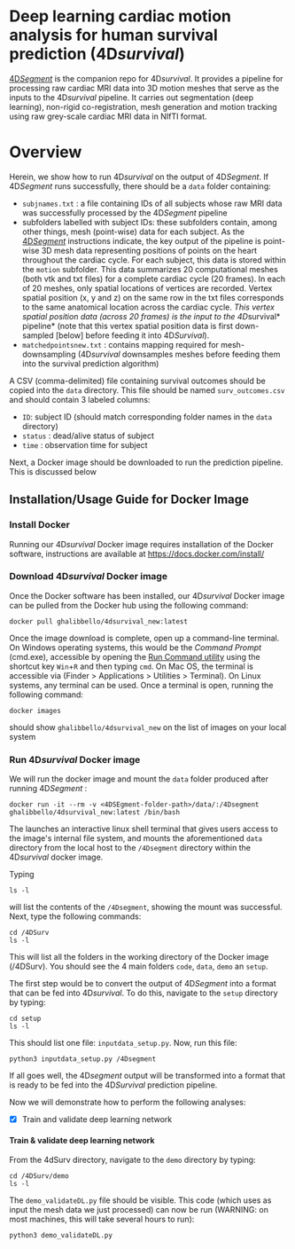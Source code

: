 # Deep learning cardiac motion analysis for human survival prediction (4D*survival*)

[4D*Segment*](https://github.com/UK-Digital-Heart-Project/4Dsegment) is the companion repo for 4D*survival*. It provides a pipeline for processing raw cardiac MRI data into 3D motion meshes that serve as the inputs to the 4D*survival* pipeline. It carries out segmentation (deep learning), non-rigid co-registration, mesh generation and motion tracking using raw grey-scale cardiac MRI data in NIfTI format. 

# Overview
Herein, we show how to run 4D*survival* on the output of 4D*Segment*. If 4D*Segment* runs successfully, there should be a `data` folder containing:
* `subjnames.txt` : a file containing IDs of all subjects whose raw MRI data was successfully processed by the 4D*Segment* pipeline
* subfolders labelled with subject IDs: these subfolders contain, among other things, mesh (point-wise) data for each subject. As the [4D*Segment*](https://github.com/UK-Digital-Heart-Project/4Dsegment) instructions indicate, the key output of the pipeline is point-wise 3D mesh data representing positions of points on the heart throughout the cardiac cycle. For each subject, this data is stored within the `motion` subfolder. This data summarizes 20 computational meshes (both vtk and txt files) for a complete cardiac cycle (20 frames). In each of 20 meshes, only spatial locations of vertices are recorded. Vertex spatial position (x, y and z) on the same row in the txt files corresponds to the same anatomical location across the cardiac cycle. *This vertex spatial position data (across 20 frames) is the input to the 4D*survival* pipeline* (note that this vertex spatial position data is first down-sampled [below] before feeding it into 4D*Survival*).
* `matchedpointsnew.txt` : contains mapping required for mesh-downsampling (4D*survival* downsamples meshes before feeding them into the survival prediction algorithm)

A CSV (comma-delimited) file containing survival outcomes should be copied into the `data` directory. This file should be named `surv_outcomes.csv` and should contain 3 labeled columns: 
* `ID`: subject ID (should match corresponding folder names in the `data` directory)
* `status` : dead/alive status of subject
* `time` : observation time for subject

Next, a Docker image should be downloaded to run the prediction pipeline. This is discussed below

## Installation/Usage Guide for Docker Image

### Install Docker
Running our 4D*survival* Docker image requires installation of the Docker software, instructions are available at https://docs.docker.com/install/ 

### Download 4D*survival* Docker image
Once the Docker software has been installed, our 4D*survival* Docker image can be pulled from the Docker hub using the following command:
    
    docker pull ghalibbello/4dsurvival_new:latest

Once the image download is complete, open up a command-line terminal. On Windows operating systems, this would be the *Command Prompt* (cmd.exe), accessible by opening the [Run Command utility](https://en.wikipedia.org/wiki/Run_command) using the shortcut key `Win`+`R` and then typing `cmd`. On Mac OS, the terminal is accessible via (Finder > Applications > Utilities > Terminal). On Linux systems, any terminal can be used.
Once a terminal is open, running the following command:

    docker images

should show `ghalibbello/4dsurvival_new` on the list of images on your local system

### Run 4D*survival* Docker image
We will run the docker image and mount the `data` folder produced after running 4D*Segment* :
    
    docker run -it --rm -v <4DSEgment-folder-path>/data/:/4Dsegment ghalibbello/4dsurvival_new:latest /bin/bash

The launches an interactive linux shell terminal that gives users access to the image's internal file system, and mounts the aforementioned `data` directory from the local host to the `/4Dsegment` directory within the 4D*survival* docker image. 

Typing 
```
ls -l
```
will list the contents of the `/4Dsegment`, showing the mount was successful. 
Next, type the following commands:

```
cd /4DSurv
ls -l
```

This will list all the folders in the working directory of the Docker image (/4DSurv). You should see the 4 main folders `code`, `data`, `demo` an `setup`.

The first step would be to convert the output of 4D*Segment* into a format that can be fed into 4D*survival*. To do this, navigate to the `setup` directory by typing:
```
cd setup
ls -l
```
This should list one file: `inputdata_setup.py`. Now, run this file:
```
python3 inputdata_setup.py /4Dsegment
```

If all goes well, the 4D*segment* output will be transformed into a format that is ready to be fed into the 4D*Survival* prediction pipeline. 


Now we will demonstrate how to perform the following analyses:
- [x] Train and validate deep learning network

#### Train & validate deep learning network
From the 4dSurv directory, navigate to the `demo` directory by typing:
```
cd /4DSurv/demo
ls -l
```
The `demo_validateDL.py` file should be visible. This code (which uses as input the mesh data we just processed) can now be run (WARNING: on most machines, this will take several hours to run):
```
python3 demo_validateDL.py
```

 
